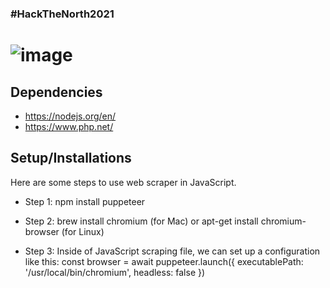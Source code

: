### #HackTheNorth2021 ###
# ![image](https://user-images.githubusercontent.com/53034685/133922856-c6789bae-af58-4807-bdc1-fb212abbef2a.png)

## Dependencies
* https://nodejs.org/en/
* https://www.php.net/

## Setup/Installations
Here are some steps to use web scraper in JavaScript.

* Step 1: npm install puppeteer

* Step 2: brew install chromium (for Mac)
or apt-get install chromium-browser (for Linux)

* Step 3: Inside of JavaScript scraping file, we can set up a configuration like this:
const browser = await puppeteer.launch({
        executablePath: '/usr/local/bin/chromium',
        headless: false
    })
